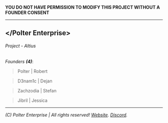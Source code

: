 **YOU DO NOT HAVE PERMISSION TO MODIFY THIS PROJECT WITHOUT A FOUNDER CONSENT**
___
## </Polter Enterprise>
###### Project - Altius

*Founders **(4)***:
> Polter | Robert

> D3nam1c | Dejan

> Zachzodia | Stefan

> Jibril | Jessica
___
*(C) Polter Enterprise | All rights reserved! [Website](https://polterenterprise.gov). [Discord](https://discord.gg/eVvPpe7).*
